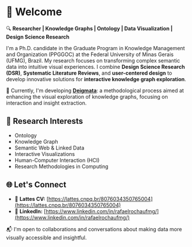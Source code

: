# 👋 Welcome

🔍 **Researcher | Knowledge Graphs | Ontology | Data Visualization | Design Science Research**

I'm a Ph.D. candidate in the Graduate Program in Knowledge Management and Organization (PPGGOC) at the Federal University of Minas Gerais (UFMG), Brazil. My research focuses on transforming complex semantic data into intuitive visual experiences. I combine **Design Science Research (DSR)**, **Systematic Literature Reviews**, and **user-centered design** to develop innovative solutions for **interactive knowledge graph exploration**.

🚀 Currently, I'm developing [**Deigmata**](https://github.com/your-username/Deigmata): a methodological process aimed at enhancing the visual exploration of knowledge graphs, focusing on interaction and insight extraction.

## 🧠 Research Interests
- Ontology
- Knowledge Graph
- Semantic Web & Linked Data  
- Interactive Visualizations  
- Human-Computer Interaction (HCI)  
- Research Methodologies in Computing  

## 🌐 Let's Connect
- 📎 **Lattes CV:** [https://lattes.cnpq.br/8076034350765004](https://lattes.cnpq.br/8076034350765004)  
- 🔗 **LinkedIn:** [https://www.linkedin.com/in/rafaelrochaufmg/](https://www.linkedin.com/in/rafaelrochaufmg/)

📬 I'm open to collaborations and conversations about making data more visually accessible and insightful.
